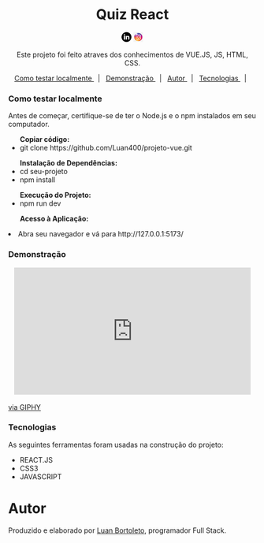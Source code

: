 <h1 align="center">Quiz React</h1>
<p  align='center'> 
 <a href= 'https://www.linkedin.com/in/luan-bortoleto-590490234/'>
 <img alt='Luan Bortoleto [Linkedin]' src='/iconlinke.jpg' width=20px></a>
  <a href='https://www.instagram.com/luanbortoleto/'><img alt='Luan Bortoleto [Instagram]' src='/iconinsta.jpg' width=20px></a>
  </p>
  
  <p align="center"> Este projeto foi feito atraves dos conhecimentos de VUE.JS, JS, HTML, CSS.
 </p>
 
 <p align='center'>
  <a href= '#sobre'> Como testar localmente </a> &nbsp;&nbsp;|&nbsp;&nbsp;
 <a href= '#demonstração'> Demonstração </a> &nbsp;&nbsp;|&nbsp;&nbsp;
 <a href= '#autor'> Autor </a> &nbsp;&nbsp;|&nbsp;&nbsp;
 <a href= '#tecnologias'> Tecnologias </a> &nbsp;&nbsp;|&nbsp;&nbsp;
 </p>
 
 
 ### Como testar localmente
 
 Antes de começar, certifique-se de ter o Node.js e o npm instalados em seu computador.

 <div>
<ul> <b>Copiar código:</b>
 <li>git clone https://github.com/Luan400/projeto-vue.git </li>
 </ul>
<ul><b>Instalação de Dependências:</b>
<li>cd seu-projeto</li>
<li>npm install</li>
</ul>
<ul><b>Execução do Projeto:</b>
<li>npm run dev</li>
</ul>
<ul><b>Acesso à Aplicação:</b></ul>
<li>Abra seu navegador e vá para http://127.0.0.1:5173/
</ul>
</div>

 ### Demonstração
 
<p align='center'> <iframe src="https://giphy.com/embed/lEZKUyGN87SdMK3ssG" width="480" height="258" frameBorder="0" class="giphy-embed" allowFullScreen></iframe><p><a href="https://giphy.com/gifs/lEZKUyGN87SdMK3ssG">via GIPHY</a></p></p>
 
### Tecnologias

As seguintes ferramentas foram usadas na construção do projeto:

<div>
<ul>
<li>REACT.JS</li>
<li>CSS3</li>
<li>JAVASCRIPT</li>
</ul>
</div>
 
 # Autor 
 <p> Produzido e elaborado por <a href='https://www.instagram.com/luanbortoleto/'>Luan Bortoleto</a>, programador Full Stack.</p>

